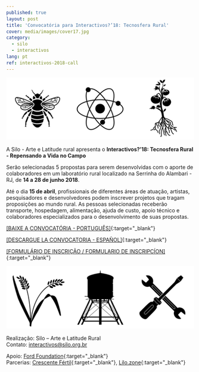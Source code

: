 ```yaml
---
published: true
layout: post
title: 'Convocatória para Interactivos?’18: Tecnosfera Rural'
cover: media/images/cover17.jpg
category:
  - silo
  - interactivos
lang: pt
ref: interactivos-2018-call
---
```

![](/media/images/i18_cover00.jpg)

A Silo - Arte e Latitude rural apresenta o **Interactivos?’18: Tecnosfera Rural - Repensando a Vida no Campo**

Serão selecionadas 5 propostas para serem desenvolvidas com o aporte de colaboradores em um laboratório rural localizado na Serrinha do Alambari - RJ, de **14 a 28 de junho 2018**.

Até o dia **15 de abril**, profissionais de diferentes áreas de atuação, artistas, pesquisadores e desenvolvedores podem inscrever projetos que tragam proposições ao mundo rural. As pessoas selecionadas receberão transporte, hospedagem, alimentação, ajuda de custo, apoio técnico e colaboradores especializados para o desenvolvimento de suas propostas.

[[BAIXE A CONVOCATÓRIA - PORTUGUÊS]](/media/docs/interactivos_convocatoria_2018_PT.pdf){:target="_blank"}  

[[DESCARGUE LA CONVOCATORIA - ESPAÑOL]](/media/docs/interactivos_convocatoria_2018_ES.pdf){:target="_blank"}  

[[FORMULÁRIO DE INSCRIÇÃO / FORMULARIO DE INSCRIPCÍON]](https://goo.gl/forms/B2lip0DfmriUkpF13){:target="_blank"}

![](/media/images/i18_cover01.jpg)

Realização: Silo – Arte e Latitude Rural  
Contato: [interactivos@silo.org.br](mailto:interactivos@silo.org.br)

Apoio: [Ford Foundation](https://www.fordfoundation.org/){:target="_blank"}  
Parcerias: [Crescente Fértil](http://crescentefertil.org.br/){:target="_blank"}, [Lilo.zone](http://www.lilo.zone/){:target="_blank"}

